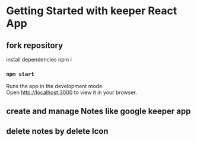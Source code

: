 # Getting Started with keeper React App

## fork repository 
install dependencies 
npm i
### `npm start`

Runs the app in the development mode.\
Open [http://localhost:3000](http://localhost:3000) to view it in your browser.

## create and manage Notes like google keeper app
## delete notes by delete Icon


